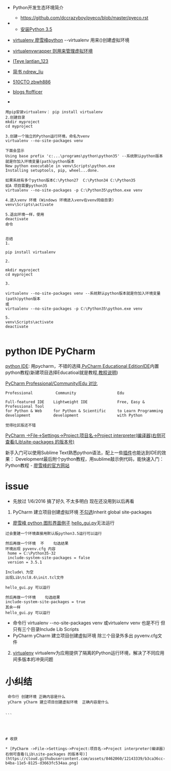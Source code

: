 * Python开发生态环境简介
  * https://github.com/dccrazyboy/pyeco/blob/master/pyeco.rst
* * [安装Python 3.5](http://www.liaoxuefeng.com/wiki/0014316089557264a6b348958f449949df42a6d3a2e542c000/0014316090478912dab2a3a9e8f4ed49d28854b292f85bb000)
* [virtualenv 廖雪峰python](http://www.liaoxuefeng.com/wiki/0014316089557264a6b348958f449949df42a6d3a2e542c000/001432712108300322c61f256c74803b43bfd65c6f8d0d0000) --virtualenv 用来()创建虚拟环境
* [virtualenvwrapper 则用来管理虚拟环境](https://virtualenvwrapper.readthedocs.org/en/latest/install.html)
* [ITeye lantian_123](http://liuzhijun.iteye.com/blog/1872241)

* [简书 ndrew_liu ](http://www.jianshu.com/p/08c657bd34f1)
* [510CTO zbwh886](http://qicheng0211.blog.51cto.com/3958621/1561685)
* [blogs ftofficer](http://blogs.360.cn/blog/how-360-uses-python-1-virtualenv/)
* 
```
用pip安装virtualenv： pip install virtualenv
2.创建目录
mkdir myproject
cd myproject

3.创建一个独立的Python运行环境，命名为venv
virtualenv --no-site-packages venv

下面会显示
Using base prefix 'c:...\programs\python\python35' --系统默认python版本就是你加入环境变量(path)python版本
New python executable in venv\Scripts\python.exe
Installing setuptools, pip, wheel...done.

如果系统有多个python版本C:\Python27  C:\Python34 C:\Python35
如A 项目需要python35
virtualenv --no-site-packages -p C:\Python35\python.exe venv

4.进入venv 环境 (Windows 环境进入venv在venv同级目录)
venv\Scripts\activate

5.退出环境一样，使用
deactivate
命令


总结
1.

pip install virtualenv

2.

mkdir myproject
cd myproject

3.

virtualenv --no-site-packages venv --系统默认python版本就是你加入环境变量(path)python版本
或
virtualenv --no-site-packages -p C:\Python35\python.exe venv

5.
venv\Scripts\activate
deactivate


```



# python IDE PyCharm

[python IDE](https://www.zhihu.com/question/27359349/answer/37136373): 用pycharm，不错的选择,[PyCharm Educational EditionIDE](https://www.jetbrains.com/pycharm-edu/)内置python教程(新建项目选择Educatioal就是教程,[教程说明](https://www.jetbrains.com/pycharm-edu/quickstart/))


[PyCharm Professional/Community/Edu 对比](https://www.jetbrains.com/pycharm/download/#section=windows)
```
Professional          Community                  Edu

Full-featured IDE    Lightweight IDE             Free, Easy & Professional Tool
for Python & Web     for Python & Scientific     to Learn Programming
development          development                 with Python

觉得社区版还不错
```

[PyCharm ->File->Settings->Project:项目名->Project interpreter(编译器)右侧可查看(Lib\site-packages 的版本号)](https://cloud.githubusercontent.com/assets/8462060/12143339/b3ca36cc-b4ba-11e5-8125-d3663fc534aa.png)

新手入门可以使用Sublime Text熟悉python语法，配上一些[插件](https://github.com/z007/love.appinn.com/issues/18)也能达到IDE的效果： Development最后附个python教程，用sublime敲示例代码，能快速入门：Python教程 - [廖雪峰的官方网站](http://www.liaoxuefeng.com/wiki/0014316089557264a6b348958f449949df42a6d3a2e542c000)



# issue   

* 先放过 1/6/2016 搞了好久 不太多明白 现在还没用到以后再看

1. PyCharm 建立项目创建虚拟环境 [不勾选](https://cloud.githubusercontent.com/assets/8462060/12143338/b39e444a-b4ba-11e5-9624-6d02d4f63fa5.png)Inherit global site-packages
 * [廖雪峰 python 图形界面例子](http://www.liaoxuefeng.com/wiki/0014316089557264a6b348958f449949df42a6d3a2e542c000/00143200341926302f99cf6f6414dca9dfaaf6e5a25a5b1000) [hello_gui.py](https://github.com/michaelliao/learn-python3/blob/master/samples/gui/hello_gui.py)无法运行 
 ```
过会重建一个环境直接用默认版python3.5运行可以运行

然后再做一个环境  不    勾选结果 
环境出现 pyvenv.cfg 内容
  home = C:\Python35-32
  include-system-site-packages = false
  version = 3.5.1

Include\ 为空
出现Lib\tcl8.6\init.tcl文件

hello_gui.py 可以运行

然后再做一个环境    勾选结果 
include-system-site-packages = true
其余一样
hello_gui.py 可以运行
```
 * 命令行 virtualenv --no-site-packages venv 或virtualenv venv 也是不行 但只有三个目录Include Lib Scripts
 * PyCharm yCharm 建立项目创建虚拟环境 除三个目录外多出 pyvenv.cfg文件
 
2.  [virtualenv](http://www.liaoxuefeng.com/wiki/0014316089557264a6b348958f449949df42a6d3a2e542c000/001432712108300322c61f256c74803b43bfd65c6f8d0d0000) 
   virtualenv为应用提供了隔离的Python运行环境，解决了不同应用间多版本的冲突问题
   
# 小纠结

````
 命令行 创建环境 正确内容是什么
 yCharm yCharm 建立项目创建虚拟环境  正确内容是什么


```




# 收获

* [PyCharm ->File->Settings->Project:项目名->Project interpreter(编译器)右侧可查看(Lib\site-packages 的版本号)](https://cloud.githubusercontent.com/assets/8462060/12143339/b3ca36cc-b4ba-11e5-8125-d3663fc534aa.png)
